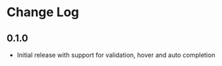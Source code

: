 # Change Log

## **0.1.0**

- Initial release with support for validation, hover and auto completion